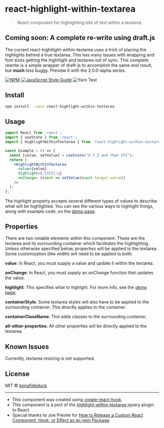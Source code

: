# react-highlight-within-textarea

> React component for highlighting bits of text within a textarea

## Coming soon:  A complete re-write using draft.js

The current react-hightlight-within-textarea uses a trick of placing the 
highlights behind a true textarea.  This has many issues with wrapping
and font sizes getting the hightlight and textarea out of sync.
This complete rewrite is a simple wrapper of draft-js to accomplish
the same end result, but **much** less buggy.  Preview it
with the 2.0.0-alpha series.


[![NPM](https://img.shields.io/npm/v/react-highlight-within-textarea.svg)](https://www.npmjs.com/package/react-highlight-within-textarea) [![JavaScript Style Guide](https://img.shields.io/badge/code_style-standard-brightgreen.svg)](https://standardjs.com) ![Yarn Test](https://github.com/bonafideduck/react-highlight-within-textarea/workflows/Yarn%20Test/badge.svg)


## Install

```bash
npm install --save react-highlight-within-textarea
```

## Usage

```jsx
import React from 'react';
import { useState } from 'react';
import { HighlightWithinTextarea } from 'react-highlight-within-textarea'

const Example = () => {
  const [value, setValue] = useState("X Y Z and then XYZ");
  return (
    <HighlightWithinTextarea
      value={value}
      highlight={/[XYZ]/g}
      onChange= {event => setValue(event.target.value)}
    />
  );
};
```

The highlight property accepts several different types of values to describe 
what will be highlighted.  You can see the various ways to highlight things, 
along with example code, on the 
[demo page](https://bonafideduck.github.io/react-highlight-within-textarea/).

## Properties

There are two notable elements within this component.  These are the
textarea and its surrounding container which facilitates the highlighting.
Unless otherwise specified below, properties will be applied to the textarea.
Some customization (like width) will need to be applied to both.

**value**: In React, you must supply a value and update it within the textarea.

**onChange**: In React, you must supply an onChange function that updates the value.

**highlight**: This specifies what to highlght.  For more info, see the
[demo page](https://bonafideduck.github.io/react-highlight-within-textarea/).

**containerStyle**: Some textarea styles will also have to be applied to the surrounding
container.  This directly applies to the container.

**containerClassName**: This adds classes to the surrounding container.

**all-other-properties**: All other properties will be directly applied to the textarea.

## Known Issues

Currently, textarea resizing is not supported.

## License

MIT © [bonafideduck](https://github.com/bonafideduck)

---

* This component was created using [create-react-hook](https://github.com/hermanya/create-react-hook).
* This component is a port of the [highlight-within-textarea](https://www.npmjs.com/package/highlight-within-textarea) jquery plugin to React.
* Special thanks to Joe Previte for [How to Release a Custom React Component, Hook, or Effect as an npm Package](https://www.twilio.com/blog/release-custom-react-component-hook-effect-npm-package).

